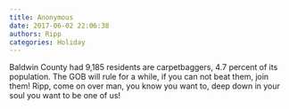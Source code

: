 ```yaml
---
title: Anonymous
date: 2017-06-02 22:06:38
authors: Ripp
categories: Holiday
---
```


 Baldwin County had 9,185 residents are carpetbaggers, 4.7 percent of its population. The GOB will rule for a while, if you can not beat them, join them! Ripp, come on over man, you know you want to, deep down in your soul you want to be one of us!